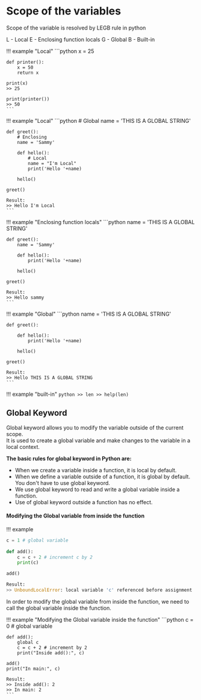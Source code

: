 # Scope of the variables

Scope of the variable is resolved by LEGB rule in python

L - Local
E - Enclosing function locals
G - Global
B - Built-in

!!! example "Local"
    ```python
    x = 25

    def printer():
        x = 50
        return x

    print(x)
    >> 25

    print(printer())
    >> 50
    ```

!!! example "Local"
    ```python
    # Global
    name = 'THIS IS A GLOBAL STRING'

    def greet():
        # Enclosing
        name = 'Sammy'
        
        def hello():
            # Local
            name = "I'm Local"
            print('Hello '+name)
            
        hello()

    greet()

    Result:
    >> Hello I'm Local
    ```

!!! example "Enclosing function locals"
    ```python
    name = 'THIS IS A GLOBAL STRING'

    def greet():
        name = 'Sammy'
        
        def hello():
            print('Hello '+name)
            
        hello()

    greet()

    Result:
    >> Hello sammy
    ```

!!! example "Global"
    ```python
    name = 'THIS IS A GLOBAL STRING'

    def greet():
        
        def hello():
            print('Hello '+name)
            
        hello()

    greet()

    Result:
    >> Hello THIS IS A GLOBAL STRING
    ```

!!! example "built-in"
    ```python
    >> len
    >> help(len)
    ```

## Global Keyword
Global keyword allows you to modify the variable outside of the current scope.   
It is used to create a global variable and make changes to the variable in a local context.

**The basic rules for global keyword in Python are:**

* When we create a variable inside a function, it is local by default.
* When we define a variable outside of a function, it is global by default. You don't have to use global keyword.
* We use global keyword to read and write a global variable inside a function.
* Use of global keyword outside a function has no effect.

#### Modifying the Global variable from inside the function

!!! example 
  ```python
  c = 1 # global variable
      
  def add():
      c = c + 2 # increment c by 2
      print(c)

  add()

  Result:
  >> UnboundLocalError: local variable 'c' referenced before assignment
  ```

In order to modify the global variable from inside the function, we need to call the global variable inside the function.

!!! example "Modifying the Global variable inside the function"
    ```python
    c = 0 # global variable

    def add():
        global c
        c = c + 2 # increment by 2
        print("Inside add():", c)

    add()
    print("In main:", c)

    Result:
    >> Inside add(): 2
    >> In main: 2
    ```